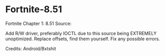 # Fortnite-8.51
Fortnite Chapter 1: 8.51 Source:

Add R/W driver, preferably IOCTL due to this source being EXTREMELY unoptimized.
Replace offsets, find them yourself.
Fix any possible errors.

Credits: Android/Bxtshit
